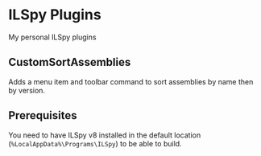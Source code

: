 # ILSpy Plugins

My personal ILSpy plugins

## CustomSortAssemblies

Adds a menu item and toolbar command to sort assemblies by name then by version.

## Prerequisites

You need to have ILSpy v8 installed in the default location (`%LocalAppData%\Programs\ILSpy`) to be able to build.
